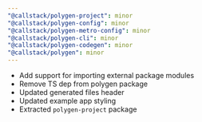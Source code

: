```yaml
---
"@callstack/polygen-project": minor
"@callstack/polygen-config": minor
"@callstack/polygen-metro-config": minor
"@callstack/polygen-cli": minor
"@callstack/polygen-codegen": minor
"@callstack/polygen": minor
---
```


- Add support for importing external package modules
- Remove TS dep from polygen package
- Updated generated files header
- Updated example app styling
- Extracted `polygen-project` package
